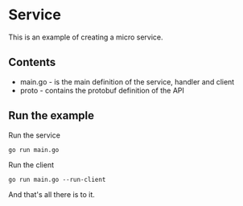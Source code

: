# Service

This is an example of creating a micro service.

## Contents

- main.go - is the main definition of the service, handler and client
- proto - contains the protobuf definition of the API

## Run the example

Run the service

```shell
go run main.go
```

Run the client

```shell
go run main.go --run-client
```

And that's all there is to it.
